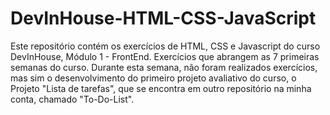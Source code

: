# DevInHouse-HTML-CSS-JavaScript
Este repositório contém os exercícios de HTML, CSS e Javascript do curso DevInHouse, Módulo 1 - FrontEnd.
Exercícios que abrangem as 7 primeiras semanas do curso. Durante esta semana, não foram realizados exercícios, mas sim o desenvolvimento do primeiro projeto avaliativo do curso, o Projeto "Lista de tarefas", que se encontra em outro repositório na minha conta, chamado "To-Do-List".
